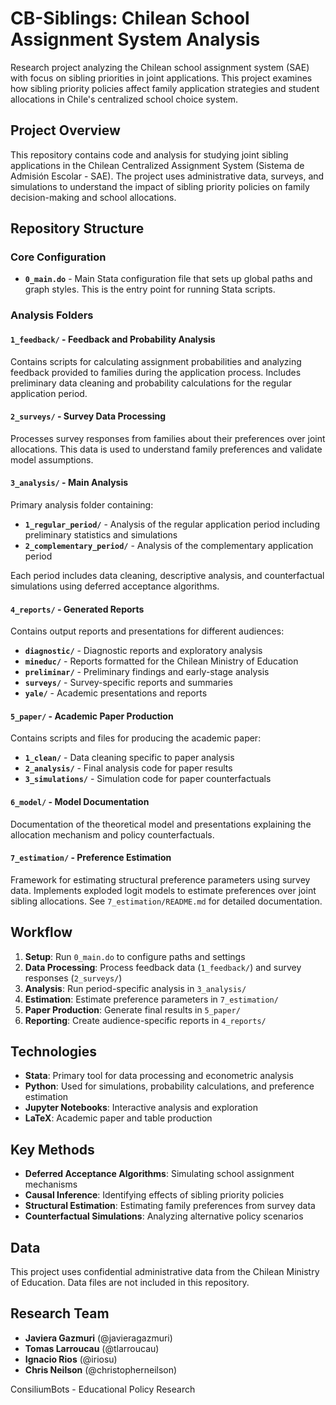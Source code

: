 # CB-Siblings: Chilean School Assignment System Analysis

Research project analyzing the Chilean school assignment system (SAE) with focus on sibling priorities in joint applications. This project examines how sibling priority policies affect family application strategies and student allocations in Chile's centralized school choice system.

## Project Overview

This repository contains code and analysis for studying joint sibling applications in the Chilean Centralized Assignment System (Sistema de Admisión Escolar - SAE). The project uses administrative data, surveys, and simulations to understand the impact of sibling priority policies on family decision-making and school allocations.

## Repository Structure

### Core Configuration
- **`0_main.do`** - Main Stata configuration file that sets up global paths and graph styles. This is the entry point for running Stata scripts.

### Analysis Folders

#### **`1_feedback/`** - Feedback and Probability Analysis
Contains scripts for calculating assignment probabilities and analyzing feedback provided to families during the application process. Includes preliminary data cleaning and probability calculations for the regular application period.

#### **`2_surveys/`** - Survey Data Processing
Processes survey responses from families about their preferences over joint allocations. This data is used to understand family preferences and validate model assumptions.

#### **`3_analysis/`** - Main Analysis
Primary analysis folder containing:
- **`1_regular_period/`** - Analysis of the regular application period including preliminary statistics and simulations
- **`2_complementary_period/`** - Analysis of the complementary application period

Each period includes data cleaning, descriptive analysis, and counterfactual simulations using deferred acceptance algorithms.

#### **`4_reports/`** - Generated Reports
Contains output reports and presentations for different audiences:
- **`diagnostic/`** - Diagnostic reports and exploratory analysis
- **`mineduc/`** - Reports formatted for the Chilean Ministry of Education
- **`preliminar/`** - Preliminary findings and early-stage analysis
- **`surveys/`** - Survey-specific reports and summaries
- **`yale/`** - Academic presentations and reports

#### **`5_paper/`** - Academic Paper Production
Contains scripts and files for producing the academic paper:
- **`1_clean/`** - Data cleaning specific to paper analysis
- **`2_analysis/`** - Final analysis code for paper results
- **`3_simulations/`** - Simulation code for paper counterfactuals

#### **`6_model/`** - Model Documentation
Documentation of the theoretical model and presentations explaining the allocation mechanism and policy counterfactuals.

#### **`7_estimation/`** - Preference Estimation
Framework for estimating structural preference parameters using survey data. Implements exploded logit models to estimate preferences over joint sibling allocations. See `7_estimation/README.md` for detailed documentation.

## Workflow

1. **Setup**: Run `0_main.do` to configure paths and settings
2. **Data Processing**: Process feedback data (`1_feedback/`) and survey responses (`2_surveys/`)
3. **Analysis**: Run period-specific analysis in `3_analysis/`
4. **Estimation**: Estimate preference parameters in `7_estimation/`
5. **Paper Production**: Generate final results in `5_paper/`
6. **Reporting**: Create audience-specific reports in `4_reports/`

## Technologies

- **Stata**: Primary tool for data processing and econometric analysis
- **Python**: Used for simulations, probability calculations, and preference estimation
- **Jupyter Notebooks**: Interactive analysis and exploration
- **LaTeX**: Academic paper and table production

## Key Methods

- **Deferred Acceptance Algorithms**: Simulating school assignment mechanisms
- **Causal Inference**: Identifying effects of sibling priority policies
- **Structural Estimation**: Estimating family preferences from survey data
- **Counterfactual Simulations**: Analyzing alternative policy scenarios

## Data

This project uses confidential administrative data from the Chilean Ministry of Education. Data files are not included in this repository.

## Research Team

- **Javiera Gazmuri** (@javieragazmuri)
- **Tomas Larroucau** (@tlarroucau)
- **Ignacio Rios** (@iriosu)
- **Chris Neilson** (@christopherneilson)
 

ConsiliumBots - Educational Policy Research
